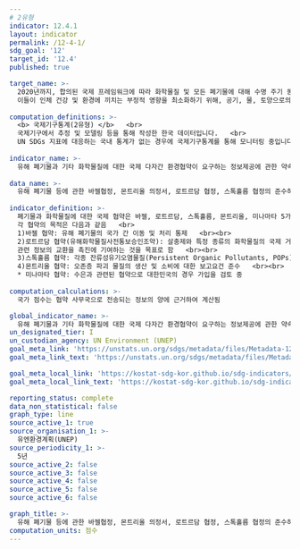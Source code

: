 ```yaml
---
# 2유형
indicator: 12.4.1
layout: indicator
permalink: /12-4-1/
sdg_goal: '12'
target_id: '12.4'
published: true

target_name: >-
  2020년까지, 합의된 국제 프레임워크에 따라 화학물질 및 모든 폐기물에 대해 수명 주기 동안 친환경적인 관리를 달성하고, 
  이들이 인체 건강 및 환경에 끼치는 부정적 영향을 최소화하기 위해, 공기, 물, 토양으로의 배출을 크게 감소
  
computation_definitions: >-
  <b> 국제기구통계(2유형) </b>   <br>
  국제기구에서 추정 및 모델링 등을 통해 작성한 한국 데이터입니다.   <br>
  UN SDGs 지표에 대응하는 국내 통계가 없는 경우에 국제기구통계를 통해 모니터링 중입니다. 
  
indicator_name: >-
  유해 폐기물과 기타 화학물질에 대한 국제 다자간 환경협약이 요구하는 정보제공에 관한 약속과 의무를 이행하는 당사국 수
  
data_name: >-
  유해 폐기물 등에 관한 바젤협정, 몬트리올 의정서, 로트르담 협정, 스톡홀름 협정의 준수하는 국가의 점수
  
indicator_definition: >-
  폐기물과 화학물질에 대한 국제 협약은 바젤, 로트르담, 스톡홀름, 몬트리올, 미나마타 5가지이며, 이 협약에서 요구하는 정보제공에 관한 약속과 의무를 당사국에서 행하는지가 평가됨 <br><br>
  각 협약의 목적은 다음과 같음   <br>
  1)바젤 협약: 유해 폐기물의 국가 간 이동 및 처리 통제   <br><br>
  2)로트르담 협약(유해화학물질사전통보승인조약): 살충제와 특정 종류의 화학물질의 국제 거래에 대한 절차적 합의. 또한 유해물질의 올바른 사용과 
  관련 정보의 교환을 촉진에 기여하는 것을 목표로 함   <br><br>
  3)스톡홀름 협약: 각종 잔류성유기오염물질(Persistent Organic Pollutants, POPs)로부터 인간과 환경을 보호   <br><br>
  4)몬트리올 협약: 오존층 파괴 물질의 생산 및 소비에 대한 보고요건 준수   <br><br>
  * 미나마타 협약: 수은과 관련된 협약으로 대한민국의 경우 가입을 검토 중
  
computation_calculations: >-
  국가 점수는 협약 사무국으로 전송되는 정보의 양에 근거하여 계산됨 

global_indicator_name: >-
  유해 폐기물과 기타 화학물질에 대한 국제 다자간 환경협약이 요구하는 정보제공에 관한 약속과 의무를 이행하는 당사국 수
un_designated_tier: I
un_custodian_agency: UN Environment (UNEP)
goal_meta_link: 'https://unstats.un.org/sdgs/metadata/files/Metadata-12-04-01.pdf'
goal_meta_link_text: 'https://unstats.un.org/sdgs/metadata/files/Metadata-12-04-01.pdf'

goal_meta_local_link: 'https://kostat-sdg-kor.github.io/sdg-indicators/public/data/Metadata-12-04-01_KOR.pdf'
goal_meta_local_link_text: 'https://kostat-sdg-kor.github.io/sdg-indicators/public/data/Metadata-12-04-01_KOR.pdf'

reporting_status: complete
data_non_statistical: false
graph_type: line
source_active_1: true
source_organisation_1: >-
  유엔환경계획(UNEP)
source_periodicity_1: >-
  5년
source_active_2: false
source_active_3: false
source_active_4: false
source_active_5: false
source_active_6: false

graph_title: >-
  유해 폐기물 등에 관한 바젤협정, 몬트리올 의정서, 로트르담 협정, 스톡홀름 협정의 준수하는 국가의 점수
computation_units: 점수
---
```

